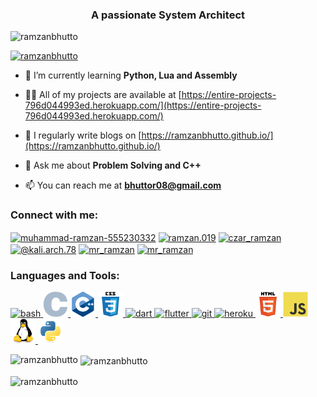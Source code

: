 <h3 align="center">A passionate System Architect</h3>

<p align="left"> <img src="https://komarev.com/ghpvc/?username=ramzanbhutto&label=Profile%20views&color=0e75b6&style=flat" alt="ramzanbhutto" /> </p>

<p align="left"> <a href="https://github.com/ryo-ma/github-profile-trophy"><img src="https://github-profile-trophy.vercel.app/?username=ramzanbhutto" alt="ramzanbhutto" /></a> </p>

- 🌱 I’m currently learning **Python, Lua and Assembly**

- 👨‍💻 All of my projects are available at [https://entire-projects-796d044993ed.herokuapp.com/](https://entire-projects-796d044993ed.herokuapp.com/)

- 📝 I regularly write blogs on [https://ramzanbhutto.github.io/](https://ramzanbhutto.github.io/)

- 💬 Ask me about **Problem Solving and C++**

- 📫 You can reach me at **bhuttor08@gmail.com**

<h3 align="left">Connect with me:</h3>
<p align="left">
<a href="https://linkedin.com/in/muhammad-ramzan-555230332" target="blank"><img align="center" src="https://raw.githubusercontent.com/rahuldkjain/github-profile-readme-generator/master/src/images/icons/Social/linked-in-alt.svg" alt="muhammad-ramzan-555230332" height="30" width="40" /></a>
<a href="https://fb.com/ramzan.019" target="blank"><img align="center" src="https://raw.githubusercontent.com/rahuldkjain/github-profile-readme-generator/master/src/images/icons/Social/facebook.svg" alt="ramzan.019" height="30" width="40" /></a>
<a href="https://instagram.com/czar_ramzan" target="blank"><img align="center" src="https://raw.githubusercontent.com/rahuldkjain/github-profile-readme-generator/master/src/images/icons/Social/instagram.svg" alt="czar_ramzan" height="30" width="40" /></a>
<a href="https://medium.com/@kali.arch.78" target="blank"><img align="center" src="https://raw.githubusercontent.com/rahuldkjain/github-profile-readme-generator/master/src/images/icons/Social/medium.svg" alt="@kali.arch.78" height="30" width="40" /></a>
<a href="https://codeforces.com/profile/mr_ramzan" target="blank"><img align="center" src="https://raw.githubusercontent.com/rahuldkjain/github-profile-readme-generator/master/src/images/icons/Social/codeforces.svg" alt="mr_ramzan" height="30" width="40" /></a>
<a href="https://www.leetcode.com/mr_ramzan" target="blank"><img align="center" src="https://raw.githubusercontent.com/rahuldkjain/github-profile-readme-generator/master/src/images/icons/Social/leet-code.svg" alt="mr_ramzan" height="30" width="40" /></a>
</p>

<h3 align="left">Languages and Tools:</h3>
<a href="https://www.gnu.org/software/bash/" target="_blank" rel="noreferrer"> <img src="https://www.vectorlogo.zone/logos/gnu_bash/gnu_bash-icon.svg" alt="bash" width="40" height="40"/> </a>  <a href="https://www.cprogramming.com/" target="_blank" rel="noreferrer"> <img src="https://raw.githubusercontent.com/devicons/devicon/master/icons/c/c-original.svg" alt="c" width="40" height="40"/> </a> <a href="https://www.w3schools.com/cpp/" target="_blank" rel="noreferrer"> <img src="https://raw.githubusercontent.com/devicons/devicon/master/icons/cplusplus/cplusplus-original.svg" alt="cplusplus" width="40" height="40"/> </a> <a href="https://www.w3schools.com/css/" target="_blank" rel="noreferrer"> <img src="https://raw.githubusercontent.com/devicons/devicon/master/icons/css3/css3-original-wordmark.svg" alt="css3" width="40" height="40"/> </a> <a href="https://dart.dev" target="_blank" rel="noreferrer"> <img src="https://www.vectorlogo.zone/logos/dartlang/dartlang-icon.svg" alt="dart" width="40" height="40"/> </a> <a href="https://flutter.dev" target="_blank" rel="noreferrer"> <img src="https://www.vectorlogo.zone/logos/flutterio/flutterio-icon.svg" alt="flutter" width="40" height="40"/> </a> <a href="https://git-scm.com/" target="_blank" rel="noreferrer"> <img src="https://www.vectorlogo.zone/logos/git-scm/git-scm-icon.svg" alt="git" width="40" height="40"/> </a> <a href="https://heroku.com" target="_blank" rel="noreferrer"> <img src="https://www.vectorlogo.zone/logos/heroku/heroku-icon.svg" alt="heroku" width="40" height="40"/> </a> <a href="https://www.w3.org/html/" target="_blank" rel="noreferrer"> <img src="https://raw.githubusercontent.com/devicons/devicon/master/icons/html5/html5-original-wordmark.svg" alt="html5" width="40" height="40"/> </a> <a href="https://developer.mozilla.org/en-US/docs/Web/JavaScript" target="_blank" rel="noreferrer"> <img src="https://raw.githubusercontent.com/devicons/devicon/master/icons/javascript/javascript-original.svg" alt="javascript" width="40" height="40"/> </a> <a href="https://www.linux.org/" target="_blank" rel="noreferrer"> <img src="https://raw.githubusercontent.com/devicons/devicon/master/icons/linux/linux-original.svg" alt="linux" width="40" height="40"/> </a> <a href="https://www.python.org" target="_blank" rel="noreferrer"> <img src="https://raw.githubusercontent.com/devicons/devicon/master/icons/python/python-original.svg" alt="python" width="40" height="40"/> </a> </p>

<p><img align="left" src="https://github-readme-stats.vercel.app/api/top-langs?username=ramzanbhutto&show_icons=true&locale=en&layout=compact" alt="ramzanbhutto" /></p>

<p>&nbsp;<img align="center" src="https://github-readme-stats.vercel.app/api?username=ramzanbhutto&show_icons=true&locale=en" alt="ramzanbhutto" /></p>

<p><img align="center" src="https://github-readme-streak-stats.herokuapp.com/?user=ramzanbhutto&" alt="ramzanbhutto" /></p>

